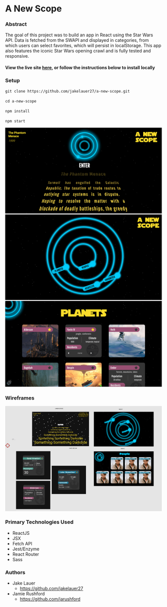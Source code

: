 # A New Scope

### Abstract

The goal of this project was to build an app in React using the Star Wars API. Data is fetched from the SWAPI and displayed in categories, from which users can select favorites, which will persist in localStorage. This app also features the iconic Star Wars opening crawl and is fully tested and responsive.

#### View the live site [here](https://jakelauer27.github.io/a-new-scope/), or follow the instructions below to install locally

### Setup

```
git clone https://github.com/jakelauer27/a-new-scope.git

cd a-new-scope

npm install

npm start
```

![alt text](public/images/READMEpics/home.png)
![alt text](public/images/READMEpics/menu.png)
![alt text](public/images/READMEpics/main.png)

### Wireframes 
![alt text](public/images/READMEpics/wireframes.png)

### Primary Technologies Used

- ReactJS
- JSX
- Fetch API
- Jest/Enzyme
- React Router
- Sass

### Authors

- Jake Lauer
  - https://github.com/jakelauer27
- Jamie Rushford
  - https://github.com/jarushford
